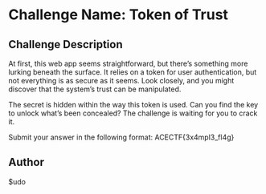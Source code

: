 # Challenge Name: Token of Trust

## Challenge Description
At first, this web app seems straightforward, but there’s something more lurking beneath the surface. It relies on a token for user authentication, but not everything is as secure as it seems. Look closely, and you might discover that the system’s trust can be manipulated.

The secret is hidden within the way this token is used. Can you find the key to unlock what’s been concealed? The challenge is waiting for you to crack it.

Submit your answer in the following format:
ACECTF{3x4mpl3_fl4g}

## Author
$udo
